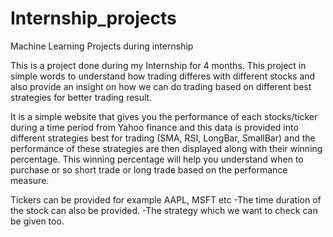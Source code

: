 # Internship_projects
Machine Learning Projects during internship

This is a project done during my Internship for 4 months. This project in simple words to understand how trading differes with different stocks and also provide an insight on how we can do trading based on different best strategies for better trading result.

It is a simple website that gives you the performance of each stocks/ticker during a time period from Yahoo finance and this data is provided into different strategies best for trading (SMA, RSI, LongBar, SmallBar) and the performance of these strategies are then displayed along with their winning percentage. This winning percentage will help you understand when to purchase or so short trade or long trade based on the performance measure.

Tickers can be provided for example AAPL, MSFT etc
-The time duration of the stock can also be provided.
-The strategy which we want to check can be given too.
